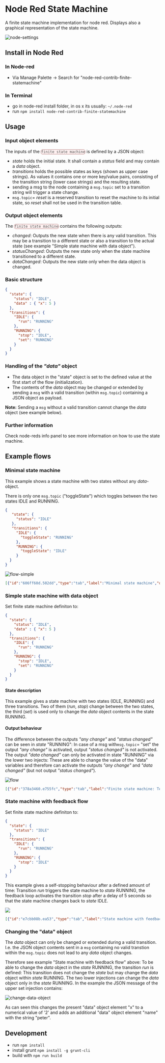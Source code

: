 <style>
div.shell pre code {
    background: none;
    color: #ccc;
}
code.node {
    border-radius: 6px;
    border: 1px solid #B68181;
    background: #fff0f0;
    color: #555;
    white-space:nowrap;
}
</style>


# Node Red State Machine

A finite state machine implementation for node red. Displays also a graphical representation of the state machine.

![node-settings](images/node-settings.png)

## Install in Node Red

### In Node-red

* Via Manage Palette -> Search for "node-red-contrib-finite-statemachine"

### In Terminal

* go in node-red install folder, in os x its usually: `~/.node-red`
* run `npm install node-red-contrib-finite-statemachine`

## Usage

### Input object elements
The inputs of the <code class="node">finite state machine</code> is defined by a JSON object:

- *state* holds the initial state. It shall contain a *status* field and may contain a *data* object.
- *transitions* holds the possible states as keys (shown as upper case strings). As values it contains one or more key/value pairs, consisting of the transition string (lower case strings) and the resulting state.
- sending a msg to the node containing a `msg.topic` set to a transition string will trigger a state change.
- `msg.topic`= *reset* is a reserved transition to reset the machine to its initial state, so *reset* shall not be used in the transition table.

### Output object elements

The <code class="node">finite state machine</code> contains the following outputs:
- *changed*: Outputs the new state when there is any valid transition. 
This may be a transition to a different state or also a transition to the actual state (see example "Simple state machine with data object").
- *statusChanged*: Outputs the new state only when the state machine transitioned to a different state.
- *dataChanged*: Outputs the new state only when the data object is changed.


### Basic structure

```json
{
  "state": {
    "status": "IDLE",
    "data" : { "x": 5 }
  },
  "transitions": {
    "IDLE": {
      "run": "RUNNING"
    },
    "RUNNING": {
      "stop": "IDLE",
      "set": "RUNNING"
    }
  }
}
```

### Handling of the *"data"* object
- The data object in the "state" object is set to the defined value at the first start of the flow (initialization). 
- The contents of the *data* object may be changed or extended by sending a `msg` with a valid transition (within `msg.topic`) containing a JSON object as payload. 

**Note:** Sending a `msg` without a valid transition cannot change the *data* object (see example below).


### Further information
Check node-reds info panel to see more information on how to use the state machine.


## Example flows

### Minimal state machine

This example shows a state machine with two states without any *data*-object. 

There is only one `msg.topic` ("toggleState") which toggles between the two states IDLE and RUNNING.


```json
{
   "state": {
     "status": "IDLE"
   },
   "transitions": {
     "IDLE": {
       "toggleState": "RUNNING"
     },
     "RUNNING": {
       "toggleState": "IDLE"
     }
  }
}
```

![flow-simple](images/flow-simple.png)

```json
[{"id":"606ff60d.502dd","type":"tab","label":"Minimal state machine","disabled":false,"info":""},{"id":"a68cfab2.bbc9d8","type":"finite-state-machine","z":"606ff60d.502dd","name":"","fsmDefinition":"{\"state\":{\"status\":\"IDLE\"},\"transitions\":{\"IDLE\":{\"toggleState\":\"RUNNING\"},\"RUNNING\":{\"toggleState\":\"IDLE\"}}}","sendInitialState":false,"showTransitionErrors":true,"x":480,"y":240,"wires":[["debb4bee.65426"],[],[]]},{"id":"debb4bee.65426","type":"debug","z":"606ff60d.502dd","name":"any change","active":true,"tosidebar":false,"console":false,"tostatus":true,"complete":"payload","targetType":"msg","x":710,"y":220,"wires":[]},{"id":"1b3e4469.9e18bc","type":"inject","z":"606ff60d.502dd","name":"","topic":"toggleState","payload":"","payloadType":"str","repeat":"","crontab":"","once":false,"onceDelay":0.1,"x":190,"y":240,"wires":[["a68cfab2.bbc9d8"]]},{"id":"e6111ee1.cf3e6","type":"comment","z":"606ff60d.502dd","name":"sending topic \"toggleState\" toggles between the two states","info":"","x":310,"y":180,"wires":[]}]
```



### Simple state machine with data object

Set finite state machine definiton to:

```json
{
  "state": {
    "status": "IDLE",
    "data" : { "x": 5 }
  },
  "transitions": {
    "IDLE": {
      "run": "RUNNING"
    },
    "RUNNING": {
      "stop": "IDLE",
      "set": "RUNNING"
    }
  }
}
```
#### State description
This example gives a state machine with two states (IDLE, RUNNING) and three transitions. Two of them (*run*, *stop*) change between the two states, the third (*set*) is used only to change the *data* object contents in the state RUNNING.

#### Output behaviour
The difference between the outputs *"any change"* and *"status changed"* can be seen in *state* "RUNNING": In case of a msg with`msg.topic`= "set" the output *"any change"* is activated, output *"status changed"* is not activated.
The output *"data changed"* can only be activated in state "RUNNING" via the lower two injects: These are able to change the value of the "data" variables and therefore can activate the outputs *"any change"* and *"data changed"* (but not output *"status changed"*).

![flow](images/flow.png)

```json
[{"id":"378a3460.e755fc","type":"tab","label":"Finite state machine: Test flow","disabled":false,"info":""},{"id":"67adcdd8.8b41d4","type":"finite-state-machine","z":"378a3460.e755fc","name":"","fsmDefinition":"{\"state\":{\"status\":\"IDLE\",\"data\":{\"x\":5}},\"transitions\":{\"IDLE\":{\"run\":\"RUNNING\"},\"RUNNING\":{\"stop\":\"IDLE\",\"set\":\"RUNNING\"}}}","sendInitialState":false,"showTransitionErrors":true,"x":600,"y":260,"wires":[["1a35a82.2e59ad8"],["324d3672.55ac32"],["b85f26d6.b8f418"]]},{"id":"1a35a82.2e59ad8","type":"debug","z":"378a3460.e755fc","name":"any change","active":true,"tosidebar":true,"console":false,"tostatus":false,"complete":"payload","targetType":"msg","x":830,"y":220,"wires":[]},{"id":"c882ea0f.8236e","type":"inject","z":"378a3460.e755fc","name":"","topic":"reset","payload":"","payloadType":"str","repeat":"","crontab":"","once":true,"onceDelay":0.1,"x":210,"y":120,"wires":[["67adcdd8.8b41d4"]]},{"id":"4117af3.0c6505","type":"comment","z":"378a3460.e755fc","name":"sending topic \"reset\" will set the state machine to its initial state","info":"","x":380,"y":80,"wires":[]},{"id":"324d3672.55ac32","type":"debug","z":"378a3460.e755fc","name":"status change","active":true,"tosidebar":true,"console":false,"tostatus":false,"complete":"payload","targetType":"msg","x":840,"y":260,"wires":[]},{"id":"b85f26d6.b8f418","type":"debug","z":"378a3460.e755fc","name":"\"data\" change","active":true,"tosidebar":true,"console":false,"tostatus":false,"complete":"payload","targetType":"msg","x":840,"y":300,"wires":[]},{"id":"976ee3eb.97e4f","type":"inject","z":"378a3460.e755fc","name":"","topic":"run","payload":"","payloadType":"str","repeat":"","crontab":"","once":false,"onceDelay":0.1,"x":210,"y":240,"wires":[["67adcdd8.8b41d4"]]},{"id":"7ae46f5b.127bc8","type":"inject","z":"378a3460.e755fc","name":"","topic":"set","payload":"{\"x\" : 2, \"name\" : \"peter\"}","payloadType":"json","repeat":"","crontab":"","once":false,"onceDelay":0.1,"x":280,"y":400,"wires":[["67adcdd8.8b41d4"]]},{"id":"4fa32a8f.24719c","type":"inject","z":"378a3460.e755fc","name":"","topic":"set","payload":"{\"y\" : 3}","payloadType":"json","repeat":"","crontab":"","once":false,"onceDelay":0.1,"x":230,"y":440,"wires":[["67adcdd8.8b41d4"]]},{"id":"1622d35c.3a4f1d","type":"comment","z":"378a3460.e755fc","name":"any other topic will trigger a transition","info":"","x":290,"y":200,"wires":[]},{"id":"1196d485.ba7693","type":"inject","z":"378a3460.e755fc","name":"","topic":"stop","payload":"","payloadType":"str","repeat":"","crontab":"","once":false,"onceDelay":0.1,"x":210,"y":280,"wires":[["67adcdd8.8b41d4"]]},{"id":"1e02858b.9b841a","type":"comment","z":"378a3460.e755fc","name":"by sending a JSON object as payload you can add data to the state","info":"","x":380,"y":360,"wires":[]}]
```



### State machine with feedback flow

Set finite state machine definiton to:

```json
{
  "state": {
    "status": "IDLE"
  },
  "transitions": {
    "IDLE": {
      "run": "RUNNING"
    },
    "RUNNING": {
      "stop": "IDLE"
    }
  }
}
```

This example gives a self-stopping behaviour after a defined amount of time: Transition *run* triggers the state machine to *state* RUNNING, the feedback loop activates the transition *stop* after a delay of 5 seconds so that the state machine changes back to *state* IDLE.

![](images/flow-feedback.png)

```json
[{"id":"e7cbb08b.ea53","type":"tab","label":"State machine with feedback","disabled":false,"info":""},{"id":"b4a9f9f7.51a2a8","type":"finite-state-machine","z":"e7cbb08b.ea53","name":"","fsmDefinition":"{\"state\":{\"status\":\"IDLE\",\"data\":{\"x\":5}},\"transitions\":{\"IDLE\":{\"run\":\"RUNNING\"},\"RUNNING\":{\"stop\":\"IDLE\",\"set\":\"RUNNING\"}}}","sendInitialState":false,"showTransitionErrors":true,"x":480,"y":160,"wires":[["d6bb83dc.a1bad8"],[],[]]},{"id":"8c71a3b6.8311d","type":"inject","z":"e7cbb08b.ea53","name":"","topic":"run","payload":"","payloadType":"str","repeat":"","crontab":"","once":false,"onceDelay":0.1,"x":270,"y":160,"wires":[["b4a9f9f7.51a2a8"]]},{"id":"d6bb83dc.a1bad8","type":"switch","z":"e7cbb08b.ea53","name":"onRUNNING","property":"payload.status","propertyType":"msg","rules":[{"t":"eq","v":"RUNNING","vt":"str"}],"checkall":"true","repair":false,"outputs":1,"x":690,"y":140,"wires":[["d3e923f3.8d2478"]]},{"id":"d3e923f3.8d2478","type":"delay","z":"e7cbb08b.ea53","name":"delay 5s","pauseType":"delay","timeout":"5","timeoutUnits":"seconds","rate":"1","nbRateUnits":"1","rateUnits":"second","randomFirst":"1","randomLast":"5","randomUnits":"seconds","drop":false,"x":760,"y":300,"wires":[["d1f104bf.095cf8"]]},{"id":"d1f104bf.095cf8","type":"change","z":"e7cbb08b.ea53","name":"set msg.topic to stop","rules":[{"t":"set","p":"topic","pt":"msg","to":"stop","tot":"str"}],"action":"","property":"","from":"","to":"","reg":false,"x":220,"y":200,"wires":[["b4a9f9f7.51a2a8"]]},{"id":"d90fb97c.0299d8","type":"comment","z":"e7cbb08b.ea53","name":"sending topic \"run\" will trigger the machine which is stopped 5 seconds later","info":"","x":390,"y":100,"wires":[]}]
```



### Changing the "data" object

The *data* object can only be changed or extended during a valid transition. I.e. the JSON object contents sent in a `msg` containing no valid transtion within the `msg.topic` does not lead to any *data* object changes.

Therefore see example "State machine with feedback flow" above: To be able to change the *data* object in the *state* RUNNING, the transition *run* is defined: This transition does not change the *state* but may change the *data* object within *state* RUNNING. The two lower injections can change the *data* object only in the *state* RUNNING. 
In the example the JSON message of the upper set injection contains:

![change-data-object](images/change-data-object.png)

As can seen this changes the present "data" object element "x" to a numerical value of '2' and adds an additional "data" object element "name" with the string "peter".


## Development

* run `npm install`
* install grunt `npm install -g grunt-cli`
* build with `npm run build`
